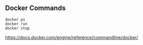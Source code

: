 ## Docker Commands

    docker ps
    docker run
    docker stop

https://docs.docker.com/engine/reference/commandline/docker/
<!--stackedit_data:
eyJoaXN0b3J5IjpbLTM5MDIzNTU3OF19
-->